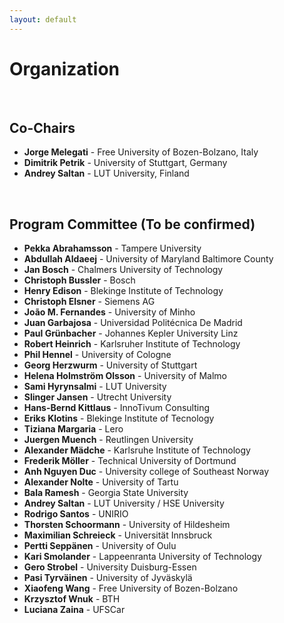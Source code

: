 ```yaml
---
layout: default
---
```


# Organization #

&nbsp;  

## Co-Chairs ##
  
- **Jorge Melegati**  - Free University of Bozen-Bolzano, Italy
- **Dimitrik Petrik** - University of Stuttgart, Germany
- **Andrey Saltan**   - LUT University, Finland


&nbsp;  

## Program Committee (To be confirmed)

- **Pekka Abrahamsson** - Tampere University
- **Abdullah Aldaeej** - University of Maryland Baltimore County
- **Jan Bosch** - Chalmers University of Technology
- **Christoph Bussler** - Bosch
- **Henry Edison** - Blekinge Institute of Technology
- **Christoph Elsner** - Siemens AG
- **João M. Fernandes** - University of Minho
- **Juan Garbajosa** - Universidad Politécnica De Madrid
- **Paul Grünbacher** - Johannes Kepler University Linz
- **Robert Heinrich** - Karlsruher Institute of Technology
- **Phil Hennel** - University of Cologne
- **Georg Herzwurm** - University of Stuttgart
- **Helena Holmström Olsson** - University of Malmo
- **Sami Hyrynsalmi** - LUT University
- **Slinger Jansen** - Utrecht University
- **Hans-Bernd Kittlaus** - InnoTivum Consulting
- **Eriks Klotins** - Blekinge Institute of Tecnology
- **Tiziana Margaria** - Lero
- **Juergen Muench** - Reutlingen University
- **Alexander Mädche** - Karlsruhe Institute of Technology
- **Frederik Möller** - Technical University of Dortmund
- **Anh Nguyen Duc** - University college of Southeast Norway
- **Alexander Nolte** - University of Tartu
- **Bala Ramesh** - Georgia State University
- **Andrey Saltan** - LUT University / HSE University
- **Rodrigo Santos** - UNIRIO
- **Thorsten Schoormann** - University of Hildesheim
- **Maximilian Schreieck** - Universität Innsbruck
- **Pertti Seppänen** - University of Oulu
- **Kari Smolander** - Lappeenranta University of Technology
- **Gero Strobel** - University Duisburg-Essen
- **Pasi Tyrväinen** - University of Jyväskylä
- **Xiaofeng Wang** - Free University of Bozen-Bolzano
- **Krzysztof Wnuk** - BTH
- **Luciana Zaina** - UFSCar